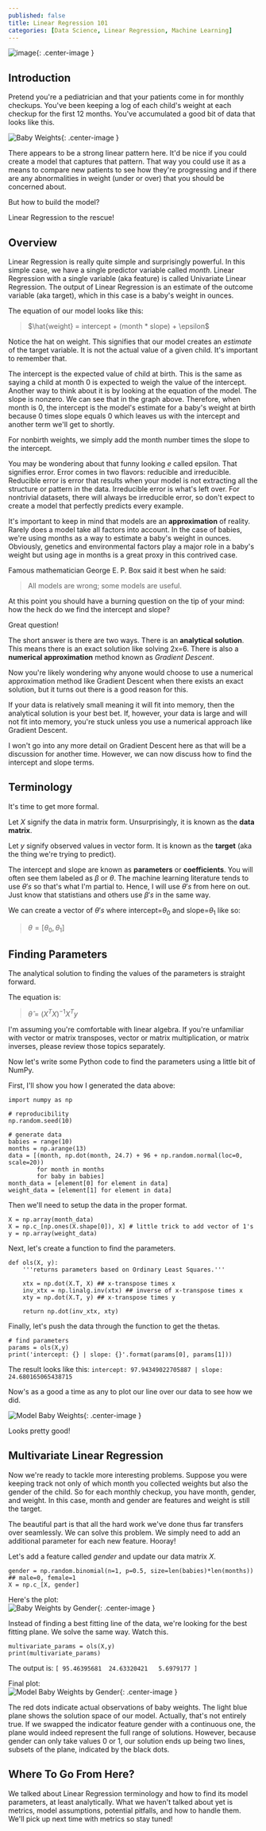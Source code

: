 ```yaml
---
published: false
title: Linear Regression 101
categories: [Data Science, Linear Regression, Machine Learning]
---
```


![image](/assets/images/linear_regression_1.jpg?raw=true){: .center-image }

## Introduction
Pretend you're a pediatrician and that your patients come in for monthly checkups. You've been keeping a log of each child's weight at each checkup for the first 12 months. You've accumulated a good bit of data that looks like this.

![Baby Weights](/assets/images/baby_weights.png?raw=true){: .center-image }

There appears to be a strong linear pattern here. It'd be nice if you could create a model that captures that pattern. That way you could use it as a means to compare new patients to see how they're progressing and if there are any abnormalities in weight (under or over) that you should be concerned about. 

But how to build the model?

Linear Regression to the rescue!

## Overview

Linear Regression is really quite simple and surprisingly powerful. In this simple case, we have a single predictor variable called *month*. Linear Regression with a single variable (aka feature) is called Univariate Linear Regression. The output of Linear Regression is an estimate of the outcome variable (aka target), which in this case is a baby's weight in ounces.

The equation of our model looks like this:

> $\hat{weight} = intercept + (month * slope) + \epsilon$

Notice the hat on weight. This signifies that our model creates an *estimate* of the target variable. It is not the actual value of a given child. It's important to remember that. 

The intercept is the expected value of child at birth. This is the same as saying a child at month 0 is expected to weigh the value of the intercept. Another way to think about it is by looking at the equation of the model. The slope is nonzero. We can see that in the graph above. Therefore, when month is 0, the intercept is the model's estimate for a baby's weight at birth because 0 times slope equals 0 which leaves us with the intercept and another term we'll get to shortly. 

For nonbirth weights, we simply add the month number times the slope to the intercept. 

You may be wondering about that funny looking *e* called epsilon. That signifies error. Error comes in two flavors: reducible and irreducible. Reducible error is error that results when your model is not extracting all the structure or pattern in the data. Irreducible error is what's left over. For nontrivial datasets, there will always be irreducible error, so don't expect to create a model that perfectly predicts every example.

It's important to keep in mind that models are an **approximation** of reality. Rarely does a model take all factors into account. In the case of babies, we're using months as a way to estimate a baby's weight in ounces. Obviously, genetics and environmental factors play a major role in a baby's weight but using age in months is a great proxy in this contrived case.

Famous mathematician George E. P. Box said it best when he said:
> All models are wrong; some models are useful.

At this point you should have a burning question on the tip of your mind: how the heck do we find the intercept and slope?

Great question!

The short answer is there are two ways. There is an **analytical solution**. This means there is an exact solution like solving 2x=6. There is also a **numerical approximation** method known as *Gradient Descent*. 

Now you're likely wondering why anyone would choose to use a numerical approximation method like Gradient Descent when there exists an exact solution, but it turns out there is a good reason for this. 

If your data is relatively small meaning it will fit into memory, then the analytical solution is your best bet. If, however, your data is large and will not fit into memory, you're stuck unless you use a numerical approach like Gradient Descent. 

I won't go into any more detail on Gradient Descent here as that will be a discussion for another time. However, we can now discuss how to find the intercept and slope terms.

## Terminology
It's time to get more formal. 

Let *X* signify the data in matrix form. Unsurprisingly, it is known as the **data matrix**.

Let *y* signify observed values in vector form. It is known as the **target** (aka the thing we're trying to predict).

The intercept and slope are known as **parameters** or **coefficients**. You will often see them labeled as $\beta$ or $\theta$. The machine learning literature tends to use $\theta's$ so that's what I'm partial to. Hence, I will use $\theta's$ from here on out. Just know that statistians and others use $\beta's$ in the same way.

We can create a vector of $\theta's$ where intercept=$\theta_{0}$ and slope=$\theta_{1}$ like so:

>$\theta = [\theta_{0}, \theta_{1}$]

## Finding Parameters
The analytical solution to finding the values of the parameters is straight forward.

The equation is:
> $\hat{\theta}$ = $(X^{T}X)^{-1}X^{T}y$

I'm assuming you're comfortable with linear algebra. If you're unfamiliar with vector or matrix transposes, vector or matrix multiplication, or matrix inverses, please review those topics separately.

Now let's write some Python code to find the parameters using a little bit of NumPy.

First, I'll show you how I generated the data above:
```
import numpy as np

# reproducibility
np.random.seed(10)

# generate data
babies = range(10)
months = np.arange(13)
data = [(month, np.dot(month, 24.7) + 96 + np.random.normal(loc=0, scale=20))
        for month in months
        for baby in babies]
month_data = [element[0] for element in data]
weight_data = [element[1] for element in data]
```

Then we'll need to setup the data in the proper format.
```
X = np.array(month_data)
X = np.c_[np.ones(X.shape[0]), X] # little trick to add vector of 1's
y = np.array(weight_data)
```

Next, let's create a function to find the parameters.
```
def ols(X, y):
    '''returns parameters based on Ordinary Least Squares.'''
    
    xtx = np.dot(X.T, X) ## x-transpose times x
    inv_xtx = np.linalg.inv(xtx) ## inverse of x-transpose times x
    xty = np.dot(X.T, y) ## x-transpose times y
    
    return np.dot(inv_xtx, xty)
```

Finally, let's push the data through the function to get the thetas.
```
# find parameters
params = ols(X,y)
print('intercept: {} | slope: {}'.format(params[0], params[1]))
```

The result looks like this: `intercept: 97.94349022705887 | slope: 24.680165065438715`

Now's as a good a time as any to plot our line over our data to see how we did.

![Model Baby Weights](/assets/images/baby_weights_model.png?raw=true){: .center-image }

Looks pretty good!

## Multivariate Linear Regression
Now we're ready to tackle more interesting problems. Suppose you were keeping track not only of which month you collected weights but also the gender of the child. So for each monthly checkup, you have month, gender, and weight. In this case, month and gender are features and weight is still the target. 

The beautiful part is that all the hard work we've done thus far transfers over seamlessly. We can solve this problem. We simply need to add an additional parameter for each new feature. Hooray!

Let's add a feature called *gender* and update our data matrix *X*.

```
gender = np.random.binomial(n=1, p=0.5, size=len(babies)*len(months)) ## male=0, female=1
X = np.c_[X, gender]
```

Here's the plot:  
![Baby Weights by Gender](/assets/images/baby_weights_gender.png?raw=true){: .center-image }

Instead of finding a best fitting line of the data, we're looking for the best fitting plane. We solve the same way. Watch this.

```
multivariate_params = ols(X,y)
print(multivariate_params)
```

The output is: `[ 95.46395681  24.63320421   5.6979177 ]`

Final plot:  
![Model Baby Weights by Gender](/assets/images/baby_weights_gender_plane.png?raw=true){: .center-image }

The red dots indicate actual observations of baby weights. The light blue plane shows the solution space of our model. Actually, that's not entirely true. If we swapped the indicator feature gender with a continuous one, the plane would indeed represent the full range of solutions. However, because gender can only take values 0 or 1, our solution ends up being two lines, subsets of the plane, indicated by the black dots.

## Where To Go From Here?
We talked about Linear Regression terminology and how to find its model parameters, at least analytically. What we haven't talked about yet is metrics, model assumptions, potential pitfalls, and how to handle them. We'll pick up next time with metrics so stay tuned!
